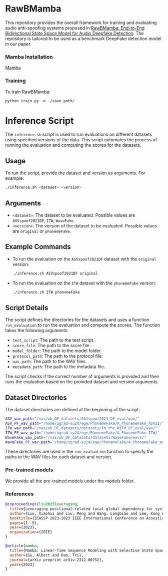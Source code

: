 # RawBMamba
This repository provides the overall framework for training and evaluating audio anti-spoofing systems proposed in [RawBMamba: End-to-End Bidirectional State Space Model for Audio Deepfake Detection](https://arxiv.org/abs/2406.06086). The repository is tailored to be used as a benchmark DeepFake detection model in our paper.

### Mamba Installation
[Mamba](https://github.com/state-spaces/mamba)

### Training

To train RawBMamba:
```
python train.py -o ./save_path/
```
# Inference Script

The `inference.sh` script is used to run evaluations on different datasets using specified versions of the data. This script automates the process of running the evaluation and computing the scores for the datasets.

## Usage

To run the script, provide the dataset and version as arguments. For example:

```bash
./inference.sh <dataset> <version>
```

## Arguments

- `<dataset>`: The dataset to be evaluated. Possible values are `ASVspoof2021DF`, `ITW`, `WaveFake`
- `<version>`: The version of the dataset to be evaluated. Possible values are `original` or `phonemeFake`.

## Example Commands

- To run the evaluation on the `ASVspoof2021DF` dataset with the `original` version:
  ```bash
  ./inference.sh ASVspoof2021DF original
  ```

- To run the evaluation on the `ITW` dataset with the `phonemeFake` version:
  ```bash
  ./inference.sh ITW phonemeFake
  ```

## Script Details

The script defines the directories for the datasets and uses a function `run_evaluation` to run the evaluation and compute the scores. The function takes the following arguments:

- `test_script`: The path to the test script.
- `score_file`: The path to the score file.
- `model_folder`: The path to the model folder.
- `protocol_path`: The path to the protocol file.
- `wav_path`: The path to the WAV files.
- `metadata_path`: The path to the metadata file.

The script checks if the correct number of arguments is provided and then runs the evaluation based on the provided dataset and version arguments.

## Dataset Directories

The dataset directories are defined at the beginning of the script:

```bash
ASV_wav_path="/nas/ob_DF_datasets/ASVspoof2021_DF_eval/wav/"
ASV_PF_wav_path="/home/ugrad-su24/ege/PhonemeFake/A_PhonemeFake_ASV21/"
ITW_wav_path="/nas/ob_DF_datasets/datasets/In_the_Wild_DF_eval/wav/"
ITW_PF_wav_path="/home/ugrad-su24/ege/PhonemeFake/A_PhonemeFake_ITW/"
WaveFake_wav_path="/nas/ob_DF_datasets/datasets/WaveFake/wavs/"
WaveFake_PF_wav_path="/home/ugrad-su24/ege/PhonemeFake/A_PhonemeFake_WaveFake/"
```

These directories are used in the `run_evaluation` function to specify the paths to the WAV files for each dataset and version.

### Pre-trained models

We provide all the pre-trained models under the models folder.

### References

```bibtex
@inproceedings{liu2023leveraging,
  title={Leveraging positional-related local-global dependency for synthetic speech detection},
  author={Liu, Xiaohui and Liu, Meng and Wang, Longbiao and Lee, Kong Aik and Zhang, Hanyi and Dang, Jianwu},
  booktitle={ICASSP 2023-2023 IEEE International Conference on Acoustics, Speech and Signal Processing (ICASSP)},
  pages={1--5},
  year={2023},
  organization={IEEE}
}

@article{mamba,
  title={Mamba: Linear-Time Sequence Modeling with Selective State Spaces},
  author={Gu, Albert and Dao, Tri},
  journal={arXiv preprint arXiv:2312.00752},
  year={2023}
}

```
